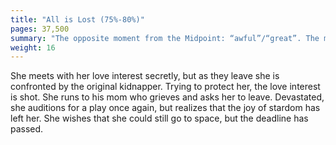 ```yaml
---
title: "All is Lost (75%-80%)"
pages: 37,500
summary: "The opposite moment from the Midpoint: “awful”/“great”. The moment that the main character realizes they’ve lost everything they gained, or everything they now have has no meaning. The initial goal now looks even more impossible than before. And here, something or someone dies. It can be physical or emotional, but the death of something old makes way for something new to be born."
weight: 16
---
```

She meets with her love interest secretly, but as they leave she is confronted by the original kidnapper. Trying to protect her, the love interest is shot. She runs to his mom who grieves and asks her to leave.
Devastated, she auditions for a play once again, but realizes that the joy of stardom has left her.
She wishes that she could still go to space, but the deadline has passed.

